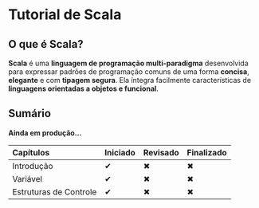 # Tutorial de Scala

## O que é Scala?

**Scala** é uma **linguagem de programação multi-paradigma** desenvolvida para expressar padrões de programação comuns de uma forma **concisa**, **elegante** e com **tipagem segura**. Ela íntegra facilmente características de **linguagens orientadas a objetos e funcional**.

## Sumário

**Ainda em produção...**

 Capítulos | Iniciado | Revisado | Finalizado |
:----------|:---------|:---------|:-----------|
| Introdução | ✔ | ✖ |  ✖ |
| Variável | ✔ | ✖ |  ✖ |
| Estruturas de Controle | ✔ | ✖ |  ✖ |
